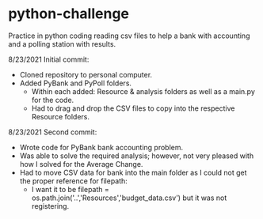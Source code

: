 # python-challenge
Practice in python coding reading csv files to help a bank with accounting and a polling station with results.

8/23/2021
Initial commit:
- Cloned repository to personal computer.
- Added PyBank and PyPoll folders.
  - Within each added: Resource & analysis folders as well as a main.py for the code.
  - Had to drag and drop the CSV files to copy into the respective Resource folders.

8/23/2021
Second commit:
- Wrote code for PyBank bank accounting problem.
- Was able to solve the required analysis; however, not very pleased with how I solved for the Average Change.
- Had to move CSV data for bank into the main folder as I could not get the proper reference for filepath:
  - I want it to be filepath = os.path.join('..','Resources','budget_data.csv') but it was not registering.
